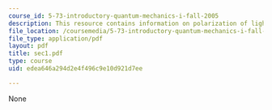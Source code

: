 ```yaml
---
course_id: 5-73-introductory-quantum-mechanics-i-fall-2005
description: This resource contains information on polarization of light.
file_location: /coursemedia/5-73-introductory-quantum-mechanics-i-fall-2005/edea646a294d2e4f496c9e10d921d7ee_sec1.pdf
file_type: application/pdf
layout: pdf
title: sec1.pdf
type: course
uid: edea646a294d2e4f496c9e10d921d7ee

---
```

None